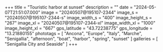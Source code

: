 +++
title = "Touristic harbor at sunset"
description = ""
date = "2024-05-07T21:51:07.000"
image = "20240507@195107-2344"
image_s = "20240507@195107-2344-s"
image_width_s = "400"
image_height_s = "267"
image_xl = "20240507@195107-2344-xl"
image_width_xl = "1000"
image_height_xl = "667"
gps_latitude = "43.72238775"
gps_longitude = "13.21880155"
phototags = [ "Ancona", "Europe", "Italy", "Marche", "Senigallia", "afternoon", "boat", "harbor", "spring", "sunset" ]
galleries = [ "Senigallia City and Seaside" ]
+++
